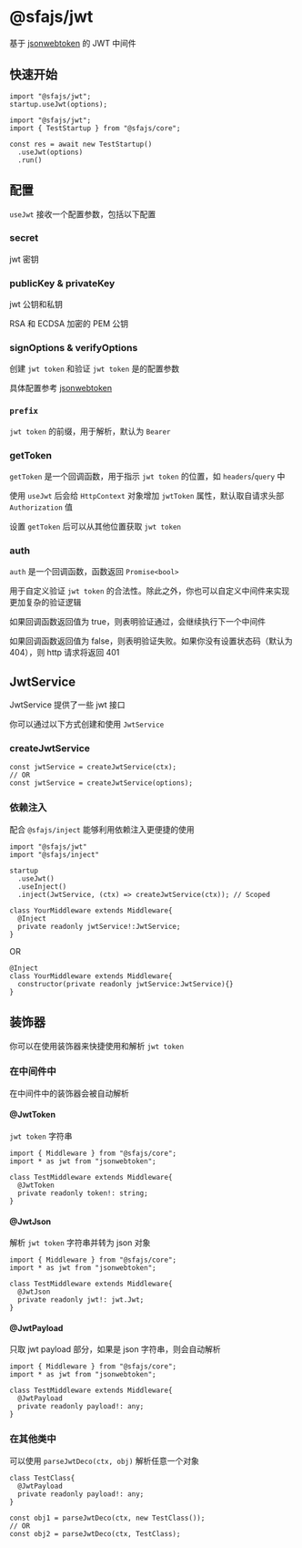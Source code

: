# @sfajs/jwt

基于 [jsonwebtoken](https://github.com/auth0/node-jsonwebtoken) 的 JWT 中间件

## 快速开始

```TS
import "@sfajs/jwt";
startup.useJwt(options);
```

```TS
import "@sfajs/jwt";
import { TestStartup } from "@sfajs/core";

const res = await new TestStartup()
  .useJwt(options)
  .run()
```

## 配置

`useJwt` 接收一个配置参数，包括以下配置

### secret

jwt 密钥

### publicKey & privateKey

jwt 公钥和私钥

RSA 和 ECDSA 加密的 PEM 公钥

### signOptions & verifyOptions

创建 `jwt token` 和验证 `jwt token` 是的配置参数

具体配置参考 [jsonwebtoken](https://github.com/auth0/node-jsonwebtoken)

### `prefix`

`jwt token` 的前缀，用于解析，默认为 `Bearer`

### getToken

`getToken` 是一个回调函数，用于指示 `jwt token` 的位置，如 `headers`/`query` 中

使用 `useJwt` 后会给 `HttpContext` 对象增加 `jwtToken` 属性，默认取自请求头部 `Authorization` 值

设置 `getToken` 后可以从其他位置获取 `jwt token`

### auth

`auth` 是一个回调函数，函数返回 `Promise<bool>`

用于自定义验证 `jwt token` 的合法性。除此之外，你也可以自定义中间件来实现更加复杂的验证逻辑

如果回调函数返回值为 true，则表明验证通过，会继续执行下一个中间件

如果回调函数返回值为 false，则表明验证失败。如果你没有设置状态码（默认为 404），则 http 请求将返回 401

## JwtService

JwtService 提供了一些 jwt 接口

你可以通过以下方式创建和使用 `JwtService`

### createJwtService

```TS
const jwtService = createJwtService(ctx);
// OR
const jwtService = createJwtService(options);
```

### 依赖注入

配合 `@sfajs/inject` 能够利用依赖注入更便捷的使用

```TS
import "@sfajs/jwt"
import "@sfajs/inject"

startup
  .useJwt()
  .useInject()
  .inject(JwtService, (ctx) => createJwtService(ctx)); // Scoped
```

```TS
class YourMiddleware extends Middleware{
  @Inject
  private readonly jwtService!:JwtService;
}
```

OR

```TS
@Inject
class YourMiddleware extends Middleware{
  constructor(private readonly jwtService:JwtService){}
}
```

## 装饰器

你可以在使用装饰器来快捷使用和解析 `jwt token`

### 在中间件中

在中间件中的装饰器会被自动解析

#### @JwtToken

`jwt token` 字符串

```TS
import { Middleware } from "@sfajs/core";
import * as jwt from "jsonwebtoken";

class TestMiddleware extends Middleware{
  @JwtToken
  private readonly token!: string;
}
```

#### @JwtJson

解析 `jwt token` 字符串并转为 json 对象

```TS
import { Middleware } from "@sfajs/core";
import * as jwt from "jsonwebtoken";

class TestMiddleware extends Middleware{
  @JwtJson
  private readonly jwt!: jwt.Jwt;
}
```

#### @JwtPayload

只取 jwt payload 部分，如果是 json 字符串，则会自动解析

```TS
import { Middleware } from "@sfajs/core";
import * as jwt from "jsonwebtoken";

class TestMiddleware extends Middleware{
  @JwtPayload
  private readonly payload!: any;
}
```

### 在其他类中

可以使用 `parseJwtDeco(ctx, obj)` 解析任意一个对象

```TS
class TestClass{
  @JwtPayload
  private readonly payload!: any;
}

const obj1 = parseJwtDeco(ctx, new TestClass());
// OR
const obj2 = parseJwtDeco(ctx, TestClass);
```
